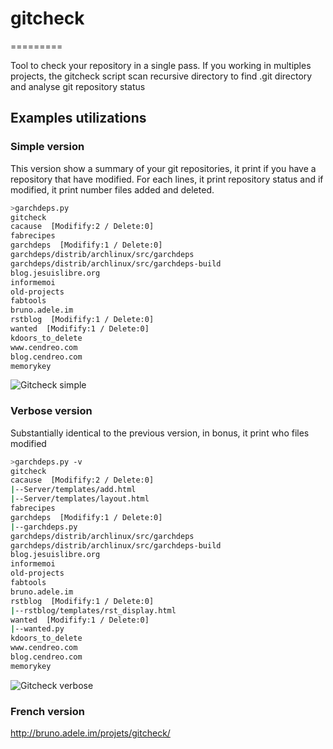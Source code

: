 # gitcheck

=========

Tool to check your repository in a single pass. If you working in multiples projects, the gitcheck script scan recursive directory to find .git directory and analyse git repository status

## Examples utilizations

### Simple version
This version show a summary of your git repositories, it print if you have a repository that have modified. For each lines, it print repository status and if modified, it print number files added and deleted.

```bash
>garchdeps.py
gitcheck  
cacause  [Modifify:2 / Delete:0]
fabrecipes  
garchdeps  [Modifify:1 / Delete:0]
garchdeps/distrib/archlinux/src/garchdeps  
garchdeps/distrib/archlinux/src/garchdeps-build  
blog.jesuislibre.org  
informemoi  
old-projects  
fabtools  
bruno.adele.im  
rstblog  [Modifify:1 / Delete:0]
wanted  [Modifify:1 / Delete:0]
kdoors_to_delete  
www.cendreo.com  
blog.cendreo.com  
memorykey  
```
![Gitcheck simple](http://bruno.adele.im/static/gitcheck.png)



### Verbose version
Substantially identical to the previous version, in bonus, it print who files modified

```bash
>garchdeps.py -v 
gitcheck  
cacause  [Modifify:2 / Delete:0]
|--Server/templates/add.html
|--Server/templates/layout.html
fabrecipes  
garchdeps  [Modifify:1 / Delete:0]
|--garchdeps.py
garchdeps/distrib/archlinux/src/garchdeps  
garchdeps/distrib/archlinux/src/garchdeps-build  
blog.jesuislibre.org  
informemoi  
old-projects  
fabtools  
bruno.adele.im  
rstblog  [Modifify:1 / Delete:0]
|--rstblog/templates/rst_display.html
wanted  [Modifify:1 / Delete:0]
|--wanted.py
kdoors_to_delete  
www.cendreo.com  
blog.cendreo.com  
memorykey  
```
![Gitcheck verbose](http://bruno.adele.im/static/gitcheck_verbose.png)

### French version
http://bruno.adele.im/projets/gitcheck/
